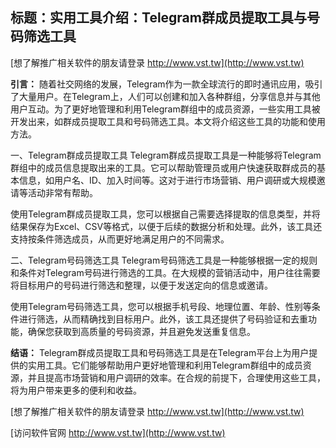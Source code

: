 ## **标题：实用工具介绍：Telegram群成员提取工具与号码筛选工具**

[想了解推广相关软件的朋友请登录 http://www.vst.tw](http://www.vst.tw)

**引言：**
随着社交网络的发展，Telegram作为一款全球流行的即时通讯应用，吸引了大量用户。在Telegram上，人们可以创建和加入各种群组，分享信息并与其他用户互动。为了更好地管理和利用Telegram群组中的成员资源，一些实用工具被开发出来，如群成员提取工具和号码筛选工具。本文将介绍这些工具的功能和使用方法。

一、Telegram群成员提取工具
Telegram群成员提取工具是一种能够将Telegram群组中的成员信息提取出来的工具。它可以帮助管理员或用户快速获取群成员的基本信息，如用户名、ID、加入时间等。这对于进行市场营销、用户调研或大规模邀请等活动非常有帮助。

使用Telegram群成员提取工具，您可以根据自己需要选择提取的信息类型，并将结果保存为Excel、CSV等格式，以便于后续的数据分析和处理。此外，该工具还支持按条件筛选成员，从而更好地满足用户的不同需求。

二、Telegram号码筛选工具
Telegram号码筛选工具是一种能够根据一定的规则和条件对Telegram号码进行筛选的工具。在大规模的营销活动中，用户往往需要将目标用户的号码进行筛选和整理，以便于发送定向的信息或邀请。

使用Telegram号码筛选工具，您可以根据手机号段、地理位置、年龄、性别等条件进行筛选，从而精确找到目标用户。此外，该工具还提供了号码验证和去重功能，确保您获取到高质量的号码资源，并且避免发送重复信息。

**结语：**
Telegram群成员提取工具和号码筛选工具是在Telegram平台上为用户提供的实用工具。它们能够帮助用户更好地管理和利用Telegram群组中的成员资源，并且提高市场营销和用户调研的效率。在合规的前提下，合理使用这些工具，将为用户带来更多的便利和收益。

[想了解推广相关软件的朋友请登录 http://www.vst.tw](http://www.vst.tw)


[访问软件官网 http://www.vst.tw](http://www.vst.tw)
